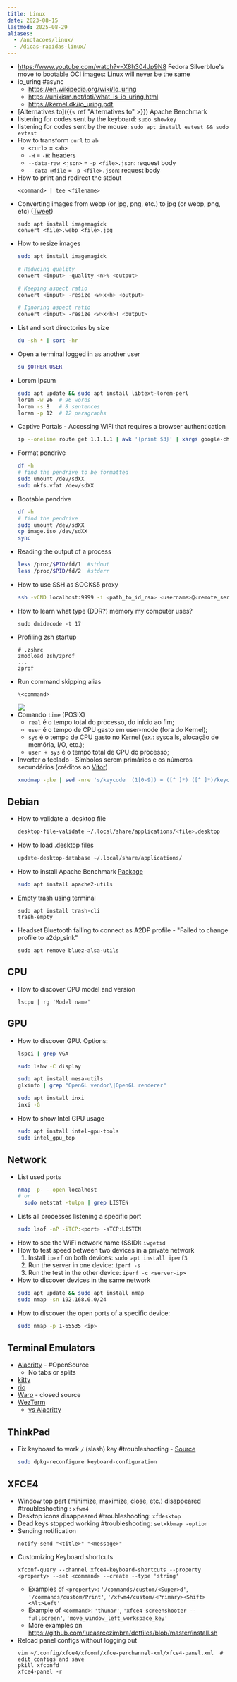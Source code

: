```yaml
---
title: Linux
date: 2023-08-15
lastmod: 2025-08-29
aliases:
  - /anotacoes/linux/
  - /dicas-rapidas-linux/
---
```

- https://www.youtube.com/watch?v=X8h304Jp9N8 Fedora Silverblue's move to bootable OCI images: Linux will never be the same
- io_uring #async
	- https://en.wikipedia.org/wiki/Io_uring
	- https://unixism.net/loti/what_is_io_uring.html
	- https://kernel.dk/io_uring.pdf
- [Alternatives to]({{< ref "Alternatives to" >}}) Apache Benchmark
- listening for codes sent by the keyboard: `sudo showkey`
- listening for codes sent by the mouse: `sudo apt install evtest && sudo evtest`
- How to transform `curl` to `ab`
	- `<curl>` = `<ab>`
	- `-H` = `-H`: headers
	- `--data-raw <json>` = `-p <file>.json`: request body
	- `--data @file` = `-p <file>.json`: request body
- How to print and redirect the stdout
	```shell
	<command> | tee <filename>
	```
- Converting images from webp (or jpg, png, etc.) to jpg (or webp, png, etc) ([Tweet](https://twitter.com/lucasrcezimbra/status/1718995187878256796))
	```shell
	sudo apt install imagemagick
	convert <file>.webp <file>.jpg
	```
- How to resize images
	```bash
	sudo apt install imagemagick
	```
	```bash
	# Reducing quality
	convert <input> -quality <n>% <output>
	```
	```bash
	# Keeping aspect ratio
	convert <input> -resize <w>x<h> <output>
	```
	```bash
	# Ignoring aspect ratio
	convert <input> -resize <w>x<h>! <output>
	```
- List and sort directories by size
	```bash
	du -sh * | sort -hr
	```
- Open a terminal logged in as another user
	```bash
	su $OTHER_USER
	```
- Lorem Ipsum
	```bash
	sudo apt update && sudo apt install libtext-lorem-perl
	lorem -w 96  # 96 words
	lorem -s 8   # 8 sentences
	lorem -p 12  # 12 paragraphs
	```
- Captive Portals - Accessing WiFi that requires a browser authentication
	```bash
	ip --oneline route get 1.1.1.1 | awk '{print $3}' | xargs google-chrome
	```
- Format pendrive
	```bash
	df -h
	# find the pendrive to be formatted
	sudo umount /dev/sdXX
	sudo mkfs.vfat /dev/sdXX
	```
- Bootable pendrive
	```bash
	df -h
	# find the pendrive
	sudo umount /dev/sdXX
	cp image.iso /dev/sdXX
	sync
	```
- Reading the output of a process
	```bash
	less /proc/$PID/fd/1  #stdout
	less /proc/$PID/fd/2  #stderr
	```
- How to use SSH as SOCKS5 proxy
	```bash
	ssh -vCND localhost:9999 -i <path_to_id_rsa> <username>@<remote_server>
	```
- How to learn what type (DDR?) memory my computer uses?
	```shell
	sudo dmidecode -t 17
	```
- Profiling zsh startup
	```shell
	# .zshrc
	zmodload zsh/zprof
	...
	zprof
	```
- Run command skipping alias
	```shell
	\<command>
	```
	![](/anotacoes/Assets/linux-shell-skip-alias.png)
- Comando `time` (POSIX)
	- `real` é o tempo total do processo, do início ao fim;
	- `user` é o tempo de CPU gasto em user-mode (fora do Kernel);
	- `sys` é o tempo de CPU gasto no Kernel (ex.: syscalls, alocação de memória, I/O, etc.);
	- `user + sys` é o tempo total de CPU do processo;
- Inverter o teclado - Símbolos serem primários e os números secundários (créditos ao [Vítor](https://elmord.org/))
	```bash
	xmodmap -pke | sed -nre 's/keycode  (1[0-9]) = ([^ ]*) ([^ ]*)/keycode \1 = \3 \2/p' | xmodmap -
	```


## Debian
- How to validate a .desktop file
	```bash
	desktop-file-validate ~/.local/share/applications/<file>.desktop
	```
- How to load .desktop files
	```bash
	update-desktop-database ~/.local/share/applications/
	```
- How to install Apache Benchmark [Package](https://packages.debian.org/sid/apache2-utils)
	```bash
	sudo apt install apache2-utils
	```
- Empty trash using terminal
  ```shell
  sudo apt install trash-cli
  trash-empty
  ```
- Headset Bluetooth failing to connect as A2DP profile - "Failed to change profile to a2dp_sink"
  ```shell
  sudo apt remove bluez-alsa-utils
  ```


## CPU
- How to discover CPU model and version
    ```shell
    lscpu | rg 'Model name'
    ```

## GPU
- How to discover GPU. Options:
	```bash
	lspci | grep VGA
	```
	```bash
	sudo lshw -C display
	```
	```bash
	sudo apt install mesa-utils
	glxinfo | grep "OpenGL vendor\|OpenGL renderer"
	```
	```bash
	sudo apt install inxi
	inxi -G
	```

- How to show Intel GPU usage
	```bash
	sudo apt install intel-gpu-tools
	sudo intel_gpu_top
	```

## Network
- List used ports
  ```bash
  nmap -p- --open localhost
  # or
	sudo netstat -tulpn | grep LISTEN
	```
- Lists all processes listening a specific port
  ```bash
  sudo lsof -nP -iTCP:<port> -sTCP:LISTEN
  ```
- How to see the WiFi network name (SSID): `iwgetid`
- How to test speed between two devices in a private network
	1. Install `iperf` on both devices: `sudo apt install iperf3`
	2. Run the server in one device: `iperf -s`
	3. Run the test in the other device: `iperf -c <server-ip>`
- How to discover devices in the same network
	```bash
	sudo apt update && sudo apt install nmap
	sudo nmap -sn 192.168.0.0/24
	```
- How to discover the open ports of a specific device:
	```bash
	sudo nmap -p 1-65535 <ip>
	```

## Terminal Emulators
- [Alacritty](https://github.com/alacritty/alacritty) - #OpenSource
	- No tabs or splits
- [kitty](https://github.com/kovidgoyal/kitty)
- [rio](https://github.com/raphamorim/rio)
- [Warp](https://www.warp.dev/) - closed source
- [WezTerm](https://github.com/wez/wezterm)
	- [vs Alacritty](https://github.com/wez/wezterm/discussions/1769)
## ThinkPad
- Fix keyboard to work `/` (slash) key #troubleshooting - [Source](https://askubuntu.com/questions/184465/slash-in-thinkpad-t420-abnt-keyboard)
	```bash
	sudo dpkg-reconfigure keyboard-configuration
	```

## XFCE4
- Window top part (minimize, maximize, close, etc.) disappeared #troubleshooting : `xfwm4`
- Desktop icons disappeared #troubleshooting: `xfdesktop`
- Dead keys stopped working #troubleshooting: `setxkbmap -option`
- Sending notification
	```shell
	notify-send "<title>" "<message>"
	```
- Customizing Keyboard shortcuts
	```shell
	xfconf-query --channel xfce4-keyboard-shortcuts --property <property> --set <command> --create --type 'string'
	```
	- Examples of `<property>`: `'/commands/custom/<Super>d'`, `'/commands/custom/Print'`, `'/xfwm4/custom/<Primary><Shift><Alt>Left'`
	- Example of `<command>`: `'thunar'`, `'xfce4-screenshooter --fullscreen'`, `'move_window_left_workspace_key'`
	- More examples on https://github.com/lucasrcezimbra/dotfiles/blob/master/install.sh
- Reload panel configs without logging out
  ```shell
  vim ~/.config/xfce4/xfconf/xfce-perchannel-xml/xfce4-panel.xml  # edit configs and save
  pkill xfconfd
  xfce4-panel -r
  ```
